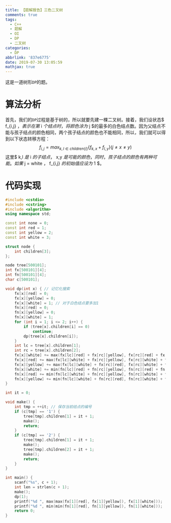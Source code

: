 ```yaml
---
title: 【题解报告】三色二叉树
comments: true
tags:
  - C++
  - 题解
  - OI
  - DP
  - 二叉树
categories:
  - DP
abbrlink: '837e6775'
date: 2019-07-30 13:05:59
mathjax: true
---
```

这是一道树形`DP`的题。
<!-- more -->
# 算法分析
首先，我们的`DP`过程是基于树的，所以就要先建一棵二叉树。接着，我们设状态$ f_{i,j} $，表示在第$ i $个结点时，将颜色涂为$ j $的最多的白色结点数。因为父结点不能与孩子结点的颜色相同，两个孩子结点的颜色也不能相同，所以，我们就可以得到以下状态转移方程：
$$
f_{i,j}=max_{k,l \in children\{i\}}\{f_{k,x}+f_{l,y}\} (j \neq x \neq y)
$$
这里$ k,l $是$ i $的子结点，$ x,y $是可能的颜色，同时，孩子结点的颜色有两种可能。如果$ j = white $，$ f_{i,j} $的初始值应设为$ 1 $。

# 代码实现

```cpp
#include <cstdio>
#include <cstring>
#include <algorithm>
using namespace std;

const int none = 0;
const int red = 1;
const int yellow = 2;
const int white = 3;

struct node {
    int children[3];
};

node tree[500101];
int fx[500101][4];
int fn[500101][4];
char c[500101];

void dp(int x) { // 记忆化搜索
    fx[x][red] = 0;
    fx[x][yellow] = 0;
    fx[x][white] = 1; // 对于白色结点要多加1
    fn[x][red] = 0;
    fn[x][yellow] = 0;
    fn[x][white] = 1;
    for (int i = 1; i <= 2; i++) {
        if (tree[x].children[i] == 0)
            continue;
        dp(tree[x].children[i]);
    }
    int lc = tree[x].children[1];
    int rc = tree[x].children[2];
    fx[x][white] += max(fx[lc][red] + fx[rc][yellow], fx[rc][red] + fx[lc][yellow]);
    fx[x][red] += max(fx[lc][white] + fx[rc][yellow], fx[rc][white] + fx[lc][yellow]);
    fx[x][yellow] += max(fx[lc][white] + fx[rc][red], fx[rc][white] + fx[lc][red]);
    fn[x][white] += min(fn[lc][red] + fn[rc][yellow], fn[rc][red] + fn[lc][yellow]);
    fn[x][red] += min(fn[lc][white] + fn[rc][yellow], fn[rc][white] + fn[lc][yellow]);
    fn[x][yellow] += min(fn[lc][white] + fn[rc][red], fn[rc][white] + fn[lc][red]);
}

int it = 0;

void make() {
    int tmp = ++it; // 保存当前结点的编号
    if (c[tmp] == '1') {
        tree[tmp].children[1] = it + 1;
        make();
        return;
    }
    if (c[tmp] == '2') {
        tree[tmp].children[1] = it + 1;
        make();
        tree[tmp].children[2] = it + 1;
        make();
        return;
    }
}

int main() {
    scanf("%s", c + 1);
    int len = strlen(c + 1);
    make();
    dp(1);
    printf("%d ", max(max(fx[1][red], fx[1][yellow]), fx[1][white]));
    printf("%d ", min(min(fn[1][red], fn[1][yellow]), fn[1][white]));
    return 0;
}
```

